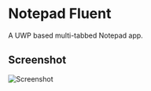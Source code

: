 Notepad Fluent
==============
A UWP based multi-tabbed Notepad app.

## Screenshot
![Screenshot](http://hugekotori.cn/pics/NotepadFluent/MainScreenShot.jpg)
